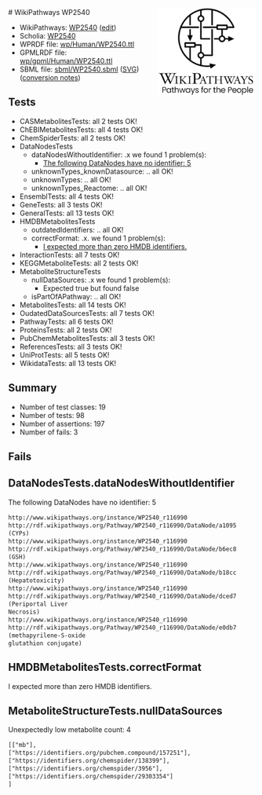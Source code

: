 <img style="float: right; width: 200px" src="../logo.png" />
# WikiPathways WP2540

* WikiPathways: [WP2540](https://new.wikipathways.org/instance/WP2540) ([edit](https://identifiers.org/wikipathways:WP2540))
* Scholia: [WP2540](https://scholia.toolforge.org/wikipathways/WP2540)
* WPRDF file: [wp/Human/WP2540.ttl](../wp/Human/WP2540.ttl)
* GPMLRDF file: [wp/gpml/Human/WP2540.ttl](../wp/gpml/Human/WP2540.ttl)
* SBML file: [sbml/WP2540.sbml](../sbml/WP2540.sbml) ([SVG](../sbml/WP2540.svg)) ([conversion notes](../sbml/WP2540.txt))

## Tests
* CASMetabolitesTests: all 2 tests OK!
* ChEBIMetabolitesTests: all 4 tests OK!
* ChemSpiderTests: all 2 tests OK!
* DataNodesTests
    * dataNodesWithoutIdentifier: .x we found 1 problem(s):
        * [The following DataNodes have no identifier: 5](#d2d32fa4)
    * unknownTypes_knownDatasource: .. all OK!
    * unknownTypes: .. all OK!
    * unknownTypes_Reactome: .. all OK!
* EnsemblTests: all 4 tests OK!
* GeneTests: all 3 tests OK!
* GeneralTests: all 13 tests OK!
* HMDBMetabolitesTests
    * outdatedIdentifiers: .. all OK!
    * correctFormat: .x. we found 1 problem(s):
        * [I expected more than zero HMDB identifiers.](#ad154c1e)
* InteractionTests: all 7 tests OK!
* KEGGMetaboliteTests: all 2 tests OK!
* MetaboliteStructureTests
    * nullDataSources: .x we found 1 problem(s):
        * Expected true but found false
    * isPartOfAPathway: .. all OK!
* MetabolitesTests: all 14 tests OK!
* OudatedDataSourcesTests: all 7 tests OK!
* PathwayTests: all 6 tests OK!
* ProteinsTests: all 2 tests OK!
* PubChemMetabolitesTests: all 3 tests OK!
* ReferencesTests: all 3 tests OK!
* UniProtTests: all 5 tests OK!
* WikidataTests: all 13 tests OK!


## Summary

* Number of test classes: 19
* Number of tests: 98
* Number of assertions: 197
* Number of fails: 3

## Fails

<a name="d2d32fa4" />

## DataNodesTests.dataNodesWithoutIdentifier

The following DataNodes have no identifier: 5
```
http://www.wikipathways.org/instance/WP2540_r116990 http://rdf.wikipathways.org/Pathway/WP2540_r116990/DataNode/a1095 (CYPs)
http://www.wikipathways.org/instance/WP2540_r116990 http://rdf.wikipathways.org/Pathway/WP2540_r116990/DataNode/b6ec8 (GSH)
http://www.wikipathways.org/instance/WP2540_r116990 http://rdf.wikipathways.org/Pathway/WP2540_r116990/DataNode/b18cc (Hepatotoxicity)
http://www.wikipathways.org/instance/WP2540_r116990 http://rdf.wikipathways.org/Pathway/WP2540_r116990/DataNode/dced7 (Periportal Liver
Necrosis)
http://www.wikipathways.org/instance/WP2540_r116990 http://rdf.wikipathways.org/Pathway/WP2540_r116990/DataNode/e0db7 (methapyrilene-S-oxide
glutathion conjugate)
```

<a name="ad154c1e" />

## HMDBMetabolitesTests.correctFormat

I expected more than zero HMDB identifiers.
<a name="d325af8a" />

## MetaboliteStructureTests.nullDataSources

Unexpectedly low metabolite count: 4
```
[["mb"],
["https://identifiers.org/pubchem.compound/157251"],
["https://identifiers.org/chemspider/138399"],
["https://identifiers.org/chemspider/3956"],
["https://identifiers.org/chemspider/29303354"]
]
```

